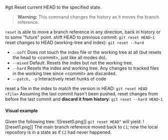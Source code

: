 #git 
Reset current HEAD to the specified state.

>**Warning:** This command changes the history as it moves the branch reference.

`reset` is able to move a branch reference in any direction, back in history or to some "future" point.
shift HEAD to previous commit:   `git reset HEAD~1`
reset changes to HEAD (working-tree and index):  `git reset --hard`
- `--soft`  Does not touch the index file or the working tree at all (but resets the head to \<commit\>, just like all modes do).
- `--mixed`  Default. Resets the index but not the working tree.
- `--hard` Resets the index and working tree. Any changes to tracked files in the working tree since \<commit\> are discarded.
- `--patch, -p` Interactively reset hunks of code

reset a file in the index to match the version in HEAD:   `git reset HEAD <file>`
Assuming the last commit hasn't been pushed, reset changes from before the last commit and **discard it from history**:
	`git reset --hard HEAD~1`

#### Visual example
Given the following tree:
![[reset0.png]]
`git reset HEAD^` will yield:
![[reset1.png]]
The main branch reference moved back to `C1`; now the local repository is in a state as if `C2` had never happened.